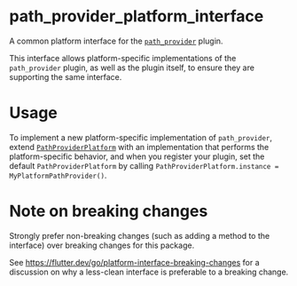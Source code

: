 # path_provider_platform_interface

A common platform interface for the [`path_provider`][1] plugin.

This interface allows platform-specific implementations of the `path_provider`
plugin, as well as the plugin itself, to ensure they are supporting the
same interface.

# Usage

To implement a new platform-specific implementation of `path_provider`, extend
[`PathProviderPlatform`][2] with an implementation that performs the
platform-specific behavior, and when you register your plugin, set the default
`PathProviderPlatform` by calling
`PathProviderPlatform.instance = MyPlatformPathProvider()`.

# Note on breaking changes

Strongly prefer non-breaking changes (such as adding a method to the interface)
over breaking changes for this package.

See https://flutter.dev/go/platform-interface-breaking-changes for a discussion
on why a less-clean interface is preferable to a breaking change.

[1]: ../
[2]: lib/path_provider_platform_interface.dart
